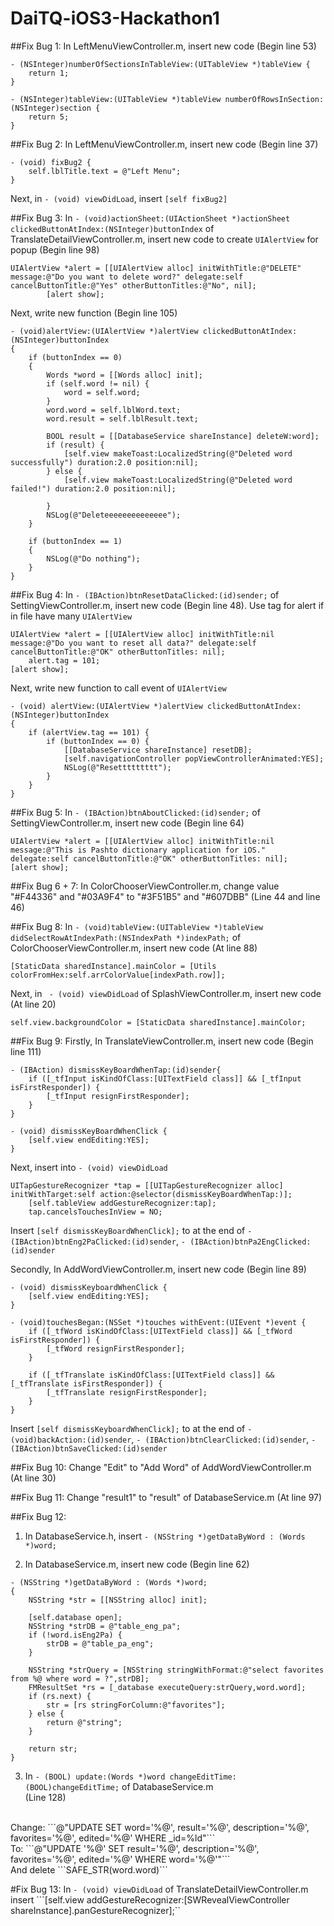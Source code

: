 # DaiTQ-iOS3-Hackathon1

##Fix Bug 1:
In LeftMenuViewController.m, insert new code (Begin line 53)

```
- (NSInteger)numberOfSectionsInTableView:(UITableView *)tableView {
    return 1;
}

- (NSInteger)tableView:(UITableView *)tableView numberOfRowsInSection:(NSInteger)section {
    return 5;
}
```

##Fix Bug 2:
In LeftMenuViewController.m, insert new code (Begin line 37)

```
- (void) fixBug2 {
    self.lblTitle.text = @"Left Menu";
}
```

Next, in ```- (void) viewDidLoad```, insert ```[self fixBug2]```

##Fix Bug 3:
In ```- (void)actionSheet:(UIActionSheet *)actionSheet clickedButtonAtIndex:(NSInteger)buttonIndex``` of TranslateDetailViewController.m, insert new code to create ```UIAlertView``` for popup (Begin line 98)

```
UIAlertView *alert = [[UIAlertView alloc] initWithTitle:@"DELETE" message:@"Do you want to delete word?" delegate:self cancelButtonTitle:@"Yes" otherButtonTitles:@"No", nil];
        [alert show];
```

Next, write new function (Begin line 105)

```
- (void)alertView:(UIAlertView *)alertView clickedButtonAtIndex:(NSInteger)buttonIndex
{
    if (buttonIndex == 0)
    {
        Words *word = [[Words alloc] init];
        if (self.word != nil) {
            word = self.word;
        }
        word.word = self.lblWord.text;
        word.result = self.lblResult.text;
        
        BOOL result = [[DatabaseService shareInstance] deleteW:word];
        if (result) {
            [self.view makeToast:LocalizedString(@"Deleted word successfully") duration:2.0 position:nil];
        } else {
            [self.view makeToast:LocalizedString(@"Deleted word failed!") duration:2.0 position:nil];
            
        }
        NSLog(@"Deleteeeeeeeeeeeeee");
    }
    
    if (buttonIndex == 1)
    {
        NSLog(@"Do nothing");
    }
}
```

##Fix Bug 4:
In ```- (IBAction)btnResetDataClicked:(id)sender;``` of SettingViewController.m, insert new code (Begin line 48). Use tag for alert if in file have many ```UIAlertView```

```
UIAlertView *alert = [[UIAlertView alloc] initWithTitle:nil message:@"Do you want to reset all data?" delegate:self cancelButtonTitle:@"OK" otherButtonTitles: nil];
    alert.tag = 101;
[alert show];
```

Next, write new function to call event of ```UIAlertView```

```
- (void) alertView:(UIAlertView *)alertView clickedButtonAtIndex:(NSInteger)buttonIndex
{
    if (alertView.tag == 101) {
        if (buttonIndex == 0) {
            [[DatabaseService shareInstance] resetDB];
            [self.navigationController popViewControllerAnimated:YES];
            NSLog(@"Resettttttttt");
        }
    }
}
```

##Fix Bug 5:
In ```- (IBAction)btnAboutClicked:(id)sender;``` of SettingViewController.m, insert new code (Begin line 64)

```
UIAlertView *alert = [[UIAlertView alloc] initWithTitle:nil message:@"This is Pashto dictionary application for iOS."     delegate:self cancelButtonTitle:@"OK" otherButtonTitles: nil];
[alert show];
```

##Fix Bug 6 + 7:
In ColorChooserViewController.m, change value "#F44336" and "#03A9F4" to "#3F51B5" and "#607DBB" (Line 44 and line 46)

##Fix Bug 8:
In ```- (void)tableView:(UITableView *)tableView didSelectRowAtIndexPath:(NSIndexPath *)indexPath;``` of ColorChooserViewController.m, insert new code (At line 88)

```[StaticData sharedInstance].mainColor = [Utils colorFromHex:self.arrColorValue[indexPath.row]];```

Next, in ``` - (void) viewDidLoad``` of SplashViewController.m, insert new code (At line 20)

```self.view.backgroundColor = [StaticData sharedInstance].mainColor;```

##Fix Bug 9:
Firstly, In TranslateViewController.m, insert new code (Begin line 111)

```
- (IBAction) dismissKeyBoardWhenTap:(id)sender{
    if ([_tfInput isKindOfClass:[UITextField class]] && [_tfInput isFirstResponder]) {
        [_tfInput resignFirstResponder];
    }
}

- (void) dismissKeyBoardWhenClick {
    [self.view endEditing:YES];
}
```

Next, insert into ```- (void) viewDidLoad``` 

```
UITapGestureRecognizer *tap = [[UITapGestureRecognizer alloc] initWithTarget:self action:@selector(dismissKeyBoardWhenTap:)];
    [self.tableView addGestureRecognizer:tap];
    tap.cancelsTouchesInView = NO;
```

Insert ```[self dismissKeyBoardWhenClick];``` to at the end of ```- (IBAction)btnEng2PaClicked:(id)sender```, ```- (IBAction)btnPa2EngClicked:(id)sender```

Secondly, In AddWordViewController.m, insert new code (Begin line 89)

```
- (void) dismissKeyboardWhenClick {
    [self.view endEditing:YES];
}

- (void)touchesBegan:(NSSet *)touches withEvent:(UIEvent *)event {
    if ([_tfWord isKindOfClass:[UITextField class]] && [_tfWord isFirstResponder]) {
        [_tfWord resignFirstResponder];
    }
    
    if ([_tfTranslate isKindOfClass:[UITextField class]] && [_tfTranslate isFirstResponder]) {
        [_tfTranslate resignFirstResponder];
    }
}
```

Insert ```[self dismissKeyboardWhenClick];``` to at the end of ```- (void)backAction:(id)sender```, ```- (IBAction)btnClearClicked:(id)sender```, ```- (IBAction)btnSaveClicked:(id)sender```

##Fix Bug 10:
Change "Edit" to "Add Word" of AddWordViewController.m (At line 30)

##Fix Bug 11:
Change "result1" to "result" of DatabaseService.m (At line 97)

##Fix Bug 12:
1. In DatabaseService.h, insert ```- (NSString *)getDataByWord : (Words *)word;```

2. In DatabaseService.m, insert new code (Begin line 62)

```
- (NSString *)getDataByWord : (Words *)word;
{
    NSString *str = [[NSString alloc] init];
    
    [self.database open];
    NSString *strDB = @"table_eng_pa";
    if (!word.isEng2Pa) {
        strDB = @"table_pa_eng";
    }
    
    NSString *strQuery = [NSString stringWithFormat:@"select favorites from %@ where word = ?",strDB];
    FMResultSet *rs = [_database executeQuery:strQuery,word.word];
    if (rs.next) {
        str = [rs stringForColumn:@"favorites"];
    } else {
        return @"string";
    }

    return str;
}
```

3. In ```- (BOOL) update:(Words *)word changeEditTime:(BOOL)changeEditTime;``` of DatabaseService.m </br> (Line 128)
</br>
Change: ```@"UPDATE SET word='%@', result='%@', description='%@', favorites='%@', edited='%@' WHERE _id=%ld"``` </br>
To: ```@"UPDATE '%@' SET result='%@', description='%@', favorites='%@', edited='%@' WHERE word='%@'"``` </br>
And delete ```SAFE_STR(word.word)```

#Fix Bug 13: 
In ```- (void) viewDidLoad``` of TranslateDetailViewController.m insert ```[self.view addGestureRecognizer:[SWRevealViewController shareInstance].panGestureRecognizer];``

